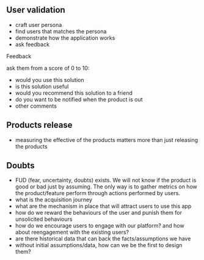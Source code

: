 ## User validation

- craft user persona
- find users that matches the persona
- demonstrate how the application works
- ask feedback

Feedback

ask them from a score of 0 to 10:
- would you use this solution
- is this solution useful
- would you recommend this solution to a friend
- do you want to be notified when the product is out
- other comments


## Products release

- measuring the effective of the products matters more than just releasing the products


## Doubts

- FUD (fear, uncertainty, doubts) exists. We will not know if the product is good or bad just by assuming. The only way is to gather metrics on how the product/feature perform through actions performed by users.
- what is the acquisition journey
- what are the mechanism in place that will attract users to use this app
- how do we reward the behaviours of the user and punish them for unsolicited behaviours
- how do we encourage users to engage with our platform? and how about reengagement with the existing users?
- are there historical data that can back the facts/assumptions we have
- without initial assumptions/data, how can we be the first to design them?


